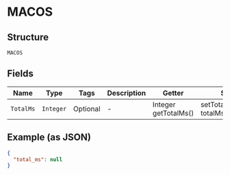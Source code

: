 
# MACOS

## Structure

`MACOS`

## Fields

| Name | Type | Tags | Description | Getter | Setter |
|  --- | --- | --- | --- | --- | --- |
| `TotalMs` | `Integer` | Optional | - | Integer getTotalMs() | setTotalMs(Integer totalMs) |

## Example (as JSON)

```json
{
  "total_ms": null
}
```

